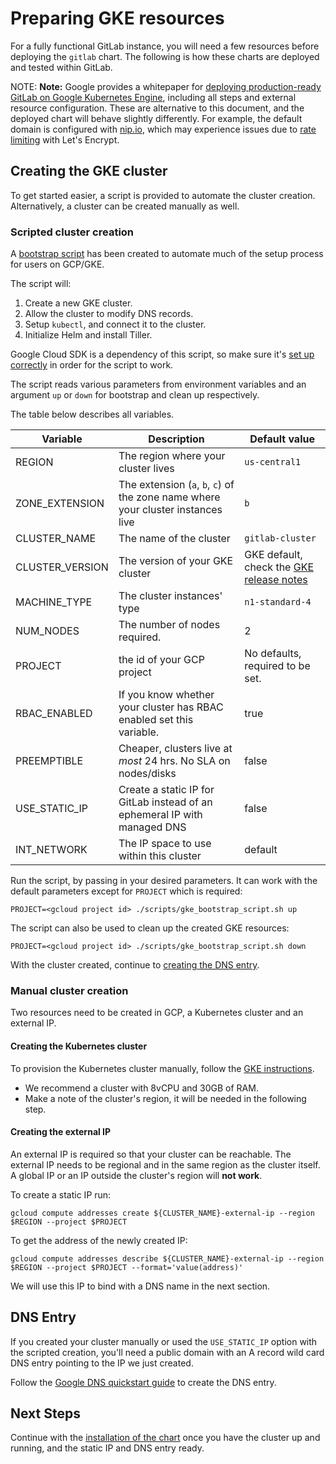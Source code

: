 # Preparing GKE resources

For a fully functional GitLab instance, you will need a few resources before
deploying the `gitlab` chart. The following is how these charts are deployed
and tested within GitLab.

NOTE: **Note:** Google provides a whitepaper for [deploying production-ready GitLab on
Google Kubernetes Engine](https://cloud.google.com/solutions/deploying-production-ready-gitlab-on-gke), including all steps and external
resource configuration. These are alternative to this document, and the
deployed chart will behave slightly differently. For example, the default
domain is configured with [nip.io](https://nip.io), which may experience issues due to [rate limiting](https://letsencrypt.org/docs/rate-limits/) with
Let's Encrypt.

## Creating the GKE cluster

To get started easier, a script is provided to automate the cluster creation.
Alternatively, a cluster can be created manually as well.

### Scripted cluster creation

A [bootstrap script](https://gitlab.com/gitlab-org/charts/gitlab/blob/master/scripts/gke_bootstrap_script.sh)
has been created to automate much of the setup process for users on GCP/GKE.

The script will:

1. Create a new GKE cluster.
1. Allow the cluster to modify DNS records.
1. Setup `kubectl`, and connect it to the cluster.
1. Initialize Helm and install Tiller.

Google Cloud SDK is a dependency of this script, so make sure it's
[set up correctly](../tools.md#connecting-to-the-gke-cluster) in order for the script
to work.

The script reads various parameters from environment variables and an argument
`up` or `down` for bootstrap and clean up respectively.

The table below describes all variables.

| Variable        | Description                                                                 | Default value                    |
|-----------------|-----------------------------------------------------------------------------|----------------------------------|
| REGION          | The region where your cluster lives                                         | `us-central1`                      |
| ZONE_EXTENSION  | The extension (`a`, `b`, `c`) of the zone name where your cluster instances live | `b`                              |
| CLUSTER_NAME    | The name of the cluster                                                     | `gitlab-cluster`                   |
| CLUSTER_VERSION | The version of your GKE cluster                                             | GKE default, check the [GKE release notes](https://cloud.google.com/kubernetes-engine/docs/release-notes) |
| MACHINE_TYPE    | The cluster instances' type                                                 | `n1-standard-4`                    |
| NUM_NODES       | The number of nodes required.                                               | 2                                |
| PROJECT         | the id of your GCP project                                                  | No defaults, required to be set. |
| RBAC_ENABLED    | If you know whether your cluster has RBAC enabled set this variable.        | true                             |
| PREEMPTIBLE     | Cheaper, clusters live at *most* 24 hrs. No SLA on nodes/disks              | false                            |
| USE_STATIC_IP   | Create a static IP for GitLab instead of an ephemeral IP with managed DNS   | false                            |
| INT_NETWORK     | The IP space to use within this cluster                                     | default                          |

Run the script, by passing in your desired parameters. It can work with the
default parameters except for `PROJECT` which is required:

```shell
PROJECT=<gcloud project id> ./scripts/gke_bootstrap_script.sh up
```

The script can also be used to clean up the created GKE resources:

```shell
PROJECT=<gcloud project id> ./scripts/gke_bootstrap_script.sh down
```

With the cluster created, continue to [creating the DNS entry](#dns-entry).

### Manual cluster creation

Two resources need to be created in GCP, a Kubernetes cluster and an external IP.

#### Creating the Kubernetes cluster

To provision the Kubernetes cluster manually, follow the
[GKE instructions](https://cloud.google.com/kubernetes-engine/docs/how-to/creating-a-cluster).

- We recommend a cluster with 8vCPU and 30GB of RAM.
- Make a note of the cluster's region, it will be needed in the following step.

#### Creating the external IP

An external IP is required so that your cluster can be reachable. The external
IP needs to be regional and in the same region as the cluster itself. A global
IP or an IP outside the cluster's region will **not work**.

To create a static IP run:

`gcloud compute addresses create ${CLUSTER_NAME}-external-ip --region $REGION --project $PROJECT`

To get the address of the newly created IP:

`gcloud compute addresses describe ${CLUSTER_NAME}-external-ip --region $REGION --project $PROJECT --format='value(address)'`

We will use this IP to bind with a DNS name in the next section.

## DNS Entry

If you created your cluster manually or used the `USE_STATIC_IP` option with the scripted creation,
you'll need a public domain with an A record wild card DNS entry pointing to the IP we just created.

Follow the [Google DNS quickstart guide](https://cloud.google.com/dns/docs/quickstart)
to create the DNS entry.

## Next Steps

Continue with the [installation of the chart](../deployment.md) once you have
the cluster up and running, and the static IP and DNS entry ready.
